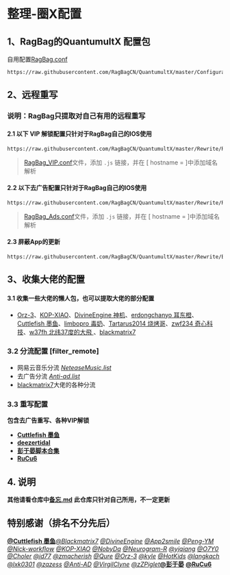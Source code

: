 # 整理-圈X配置

## 1、RagBag的QuantumultX 配置包

自用配置[RagBag.conf](https://raw.githubusercontent.com/RagBagCN/QuantumultX/master/Configuration/RagBag.conf) 

```
https://raw.githubusercontent.com/RagBagCN/QuantumultX/master/Configuration/RagBag.conf
```

## 2、远程重写

### **说明：RagBag只提取对自己有用的远程重写**

#### 2.1 以下 VIP 解锁配置只针对于RagBag自己的IOS使用

```
https://raw.githubusercontent.com/RagBagCN/QuantumultX/master/Rewrite/RagBag_VIP.conf
```

> [RagBag_VIP.conf](https://raw.githubusercontent.com/RagBagCN/QuantumultX/master/Rewrite/RagBag_VIP.conf)文件，添加 `.js` 链接，并在 [ hostname = ]中添加域名解析

#### 2.2 以下去广告配置只针对于RagBag自己的IOS使用

```
https://raw.githubusercontent.com/RagBagCN/QuantumultX/master/Rewrite/RagBag_Ads.conf
```


> [RagBag_Ads.conf](https://raw.githubusercontent.com/RagBagCN/QuantumultX/master/Rewrite/RagBag_Ads.conf)文件，添加 `.js` 链接，并在 [ hostname = ]中添加域名解析

#### 2.3 屏蔽App的更新

```
https://raw.githubusercontent.com/RagBagCN/QuantumultX/master/Rewrite/Block_Update.conf
```

## 3、收集大佬的配置

#### 3.1  收集一些大佬的懒人包，也可以提取大佬的部分配置

- 	[Orz-3](https://raw.githubusercontent.com/Orz-3/QuantumultX/master/Orz-3.conf)、[KOP-XIAO](https://raw.githubusercontent.com/KOP-XIAO/QuantumultX/master/QuantumultX_Profiles.conf)、[DivineEngine 神机](https://raw.githubusercontent.com/DivineEngine/Profiles/master/Quantumult/Outbound.conf)、[erdongchanyo 耳东橙](https://raw.githubusercontent.com/erdongchanyo/Rules/main/Quantumult%20X/LazyConf/QuantumultX_EDC-Lazy.conf)、[Cuttlefish 墨鱼](https://raw.githubusercontent.com/ddgksf2013/Cuttlefish/master/Profile/QuantumultX.conf)、[limbopro 毒奶](https://raw.githubusercontent.com/limbopro/Profiles4limbo/main/full.conf)、[Tartarus2014 烧烤哥](https://raw.githubusercontent.com/Tartarus2014/QuantumultX-Script/main/QuanX.conf)、[zwf234 奇心科技](https://raw.githubusercontent.com/zwf234/rules/master/QuantumultX/qixin.conf)、[w37fh 北纬37度的大飛 ](https://raw.githubusercontent.com/w37fhy/QuantumultX/master/QuantumultX_diy.conf)、[blackmatrix7](https://github.com/blackmatrix7/ios_rule_script)

### 3.2  分流配置 [filter_remote]

- 网易云音乐分流 [*NeteaseMusic.list*](https://github.com/ddgksf2013/Cuttlefish/raw/master/Filter/NeteaseMusic.list)
- 去广告分流 [*Anti-ad.list*](https://anti-ad.net/surge2.txt)
- [blackmatrix7](https://github.com/blackmatrix7/ios_rule_script)大佬的各种分流

### 3.3  重写配置 

**包含去广告重写、各种VIP解锁**

- **[Cuttlefish 墨鱼](https://github.com/ddgksf2013/)**
- **[deezertidal](https://github.com/deezertidal/QuantumultX-Rewrite)**
- **[彭于晏脚本合集](https://github.com/89996462)**
- **[RuCu6](https://github.com/RuCu6/QuanX)**

## 4. 说明

 **其他请看仓库中[备忘.md](https://github.com/RagBagCN/QuantumultX/blob/master/%E5%A4%87%E5%BF%98.md)**
 **此仓库只针对自己所用，不一定更新**

## 特别感谢（排名不分先后）

**[@Cuttlefish 墨鱼](https://github.com/ddgksf2013)**[*@Blackmatrix7*](https://github.com/blackmatrix7/ios_rule_script) [*@DivineEngine*](https://github.com/DivineEngine) [*@App2smile*](https://github.com/app2smile/rules) [*@Peng-YM*](https://github.com/Peng-YM) [*@Nick-workflow*](https://github.com/Nick-workflow) [*@KOP-XIAO*](https://github.com/KOP-XIAO) [*@NobyDa*](https://github.com/NobyDa) [*@Neurogram-R*](https://github.com/Neurogram-R) [*@yjqiang*](https://github.com/yjqiang) [*@O7Y0*](https://github.com/O7Y0) [*@Choler*](https://github.com/Choler) [*@id77*](https://github.com/id77) [*@zmqcherish*](https://github.com/zmqcherish) [*@Qure*](https://github.com/Koolson/Qure) [*@Orz-3*](https://github.com/Orz-3) [*@kyle*](https://github.com/Xirou) [*@HotKids*](https://github.com/hotKids) [*@langkach*](https://github.com/langkhach270389) [*@lxk0301*](https://github.com/lxk0301) [*@zqzess*](https://github.com/zqzess/rule_for_quantumultX) [*@Anti-AD*](https://github.com/privacy-protection-tools/anti-AD) [*@VirgilClyne*](https://github.com/VirgilClyne) [*@zZPiglet*](https://github.com/zZPiglet/Task/tree/master)**[@彭于晏](https://github.com/89996462)** **[@RuCu6](https://github.com/RuCu6/QuanX)**

